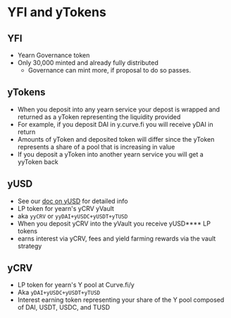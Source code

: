 # YFI and yTokens

## YFI

* Yearn Governance token
* Only 30,000 minted and already fully distributed
  * Governance can mint more, if proposal to do so passes.

## yTokens

* When you deposit into any yearn service your depost is wrapped and returned as a yToken representing the liquidity provided
* For example, if you deposit DAI in y.curve.fi you will receive yDAI in return
* Amounts of yToken and deposited token will differ since the yToken represents a share of a pool that is increasing in value
* If you deposit a yToken into another yearn service you will get a yyToken back

## yUSD

* See our [doc on yUSD](https://docs.yearn.finance/yusd) for detailed info
* LP token for yearn's yCRV yVault
* aka `yyCRV` or `yyDAI+yUSDC+yUSDT+yTUSD`
* When you deposit yCRV into the yVault you receive yUSD\*\*\*\* LP tokens
* earns interest via yCRV, fees and yield farming rewards via the vault strategy

## yCRV

* LP token for yearn's Y pool at Curve.fi/y
* Aka `yDAI+yUSDC+yUSDT+yTUSD`
* Interest earning token representing your share of the Y pool composed of DAI, USDT, USDC, and TUSD

